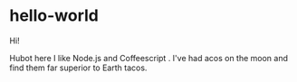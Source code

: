 # hello-world

Hi!

Hubot here I like Node.js and Coffeescript .
I've had acos on the moon and find them far superior to Earth tacos.
